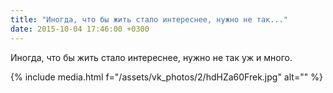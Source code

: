 ```yaml
---
title: "Иногда, что бы жить стало интереснее, нужно не так..."
date: 2015-10-04 17:46:00 +0300
---
```


Иногда, что бы жить стало интереснее, нужно не так уж и много.

{% include media.html f="/assets/vk_photos/2/hdHZa60Frek.jpg" alt="" %}
